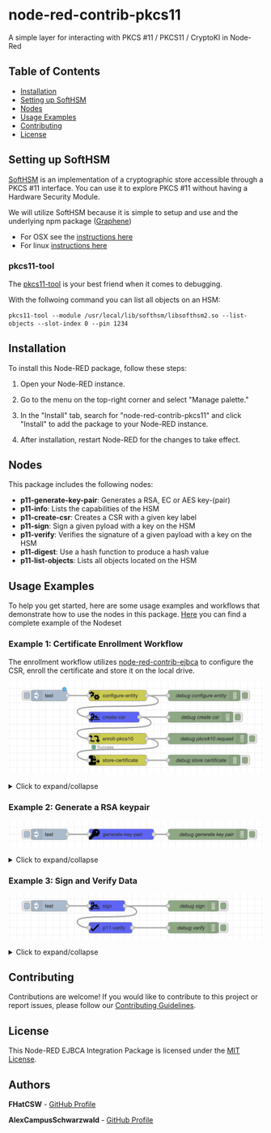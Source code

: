 # node-red-contrib-pkcs11 

A simple layer for interacting with PKCS #11 / PKCS11 / CryptoKI in Node-Red

## Table of Contents

- [Installation](#installation)
- [Setting up SoftHSM](#setting-up-softhsm)
- [Nodes](#nodes)
- [Usage Examples](#usage-examples)
- [Contributing](#contributing)
- [License](#license)

## Setting up SoftHSM

[SoftHSM](https://www.opendnssec.org/softhsm/) is an implementation of a cryptographic store accessible through a PKCS #11 interface. You can use it to explore PKCS #11 without having a Hardware Security Module.

We will utilize SoftHSM because it is simple to setup and use and the underlying npm package ([Graphene](https://github.com/PeculiarVentures/graphene))

- For OSX see the [instructions here](https://github.com/opendnssec/SoftHSMv2/blob/develop/OSX-NOTES.md)
- For linux [instructions here](https://github.com/opendnssec/SoftHSMv2/blob/develop/README.md)

### pkcs11-tool

The [pkcs11-tool](https://linux.die.net/man/1/pkcs11-tool) is your best friend when it comes to debugging.

With the follwoing command you can list all objects on an HSM:
```
pkcs11-tool --module /usr/local/lib/softhsm/libsofthsm2.so --list-objects --slot-index 0 --pin 1234
```

## Installation

To install this Node-RED package, follow these steps:

1. Open your Node-RED instance.

2. Go to the menu on the top-right corner and select "Manage palette."

3. In the "Install" tab, search for "node-red-contrib-pkcs11" and click "Install" to add the package to your Node-RED
   instance.

4. After installation, restart Node-RED for the changes to take effect.

## Nodes

This package includes the following nodes:

* **p11-generate-key-pair**: Generates a RSA, EC or AES key-(pair) 
* **p11-info**: Lists the capabilities of the HSM
* **p11-create-csr**: Creates a CSR with a given key label
* **p11-sign**: Sign a given pyload with a key on the HSM
* **p11-verify**: Verifies the signature of a given payload with a key on the HSM
* **p11-digest**: Use a hash function to produce a hash value
* **p11-list-objects**: Lists all objects located on the HSM

## Usage Examples

To help you get started, here are some usage examples and workflows that demonstrate how to use the nodes in this
package. [Here](examples/pkcs11_flows.json) you can find a complete example of the Nodeset

### Example 1: Certificate Enrollment Workflow

The enrollment workflow utilizes [node-red-contrib-ejbca](https://github.com/FHatCSW/node-red-contrib-ejbca) to configure the CSR, enroll the certificate and store it on the local drive.

![Enrollment workflow](media/enrollment.png)

<details>
  <summary>Click to expand/collapse</summary>

```json
[
    {
        "id": "cfa94814c2fa89f2",
        "type": "configure-entity",
        "z": "6606d9de5049d44d",
        "name": "",
        "ejbcaConfig": "4eedf14773d23515",
        "CN": "test",
        "O": "Campus Schwarzwald",
        "OU": "Showcase Robot",
        "C": "DE",
        "L": "",
        "ST": "",
        "postalCode": "",
        "streetAdress": "",
        "serialNumber": "",
        "emailAdress": "",
        "givenName": "",
        "surName": "",
        "initials": "",
        "title": "",
        "description": "",
        "ipAddress1": "",
        "ipAddress2": "",
        "ipAddress3": "",
        "Uri1": "",
        "Uri2": "",
        "Uri3": "",
        "Dns1": "",
        "Dns2": "",
        "Dns3": "",
        "x": 420,
        "y": 60,
        "wires": [
            [
                "78b9ac55771e490b",
                "7e141a8475731b4b"
            ]
        ]
    },
    {
        "id": "0534fe27da275803",
        "type": "inject",
        "z": "6606d9de5049d44d",
        "name": "",
        "props": [
            {
                "p": "payload"
            }
        ],
        "repeat": "",
        "crontab": "",
        "once": false,
        "onceDelay": 0.1,
        "topic": "",
        "payload": "test",
        "payloadType": "str",
        "x": 250,
        "y": 60,
        "wires": [
            [
                "cfa94814c2fa89f2"
            ]
        ]
    },
    {
        "id": "78b9ac55771e490b",
        "type": "debug",
        "z": "6606d9de5049d44d",
        "name": "debug configure entity",
        "active": true,
        "tosidebar": true,
        "console": false,
        "tostatus": false,
        "complete": "true",
        "targetType": "full",
        "statusVal": "",
        "statusType": "auto",
        "x": 660,
        "y": 60,
        "wires": []
    },
    {
        "id": "0a97a5e70957471b",
        "type": "debug",
        "z": "6606d9de5049d44d",
        "name": "debug create csr",
        "active": true,
        "tosidebar": true,
        "console": false,
        "tostatus": false,
        "complete": "true",
        "targetType": "full",
        "statusVal": "",
        "statusType": "auto",
        "x": 650,
        "y": 120,
        "wires": []
    },
    {
        "id": "0f9a13f86ac05612",
        "type": "enroll-pkcs10",
        "z": "6606d9de5049d44d",
        "name": "",
        "tls": "7f5a2ba045b1a9b1",
        "ejbcaConfig": "4eedf14773d23515",
        "username_fieldType": "str",
        "username": "node_red_test_user_fhk",
        "csrInfo_fieldType": "msg",
        "csrInfo": "ejbca.csr",
        "enrollment_code": "foo123",
        "x": 420,
        "y": 180,
        "wires": [
            [
                "6565e43c510ece1c",
                "ca8a9d22dc1aa2c6"
            ]
        ]
    },
    {
        "id": "6565e43c510ece1c",
        "type": "debug",
        "z": "6606d9de5049d44d",
        "name": "debug pkcs#10 request",
        "active": true,
        "tosidebar": true,
        "console": false,
        "tostatus": false,
        "complete": "true",
        "targetType": "full",
        "statusVal": "",
        "statusType": "auto",
        "x": 670,
        "y": 180,
        "wires": []
    },
    {
        "id": "ca8a9d22dc1aa2c6",
        "type": "store-certificate",
        "z": "6606d9de5049d44d",
        "name": "",
        "certificate_fieldType": "msg",
        "certificate": "ejbca.enroll_pkcs10.certificate",
        "outputDirectory_fieldType": "str",
        "outputDirectory": "/Users/florianhandke/Downloads",
        "fileName_fieldType": "str",
        "fileName": "cert",
        "outputFormat": "PEM",
        "fileExtension": "cer",
        "x": 420,
        "y": 240,
        "wires": [
            [
                "1976881b248836b2"
            ]
        ]
    },
    {
        "id": "1976881b248836b2",
        "type": "debug",
        "z": "6606d9de5049d44d",
        "name": "debug store certificate",
        "active": true,
        "tosidebar": true,
        "console": false,
        "tostatus": false,
        "complete": "true",
        "targetType": "full",
        "statusVal": "",
        "statusType": "auto",
        "x": 660,
        "y": 240,
        "wires": []
    },
    {
        "id": "7e141a8475731b4b",
        "type": "p11-create-csr",
        "z": "6606d9de5049d44d",
        "name": "",
        "pkcs11Config": "35d840b7431fc17d",
        "subjectAltnames_fieldType": "msg",
        "subjectAltnames": "ejbca.subject_alternative_names",
        "subjects_fieldType": "msg",
        "subjects": "ejbca.subjects",
        "privateKeyLabel_fieldType": "str",
        "privateKeyLabel": "rsa_private_key_10",
        "publicKeyLabel_fieldType": "str",
        "publicKeyLabel": "rsa_public_key_10",
        "x": 410,
        "y": 120,
        "wires": [
            [
                "0f9a13f86ac05612",
                "0a97a5e70957471b"
            ]
        ]
    },
    {
        "id": "4eedf14773d23515",
        "type": "ejbca-config-3",
        "name": "KF-CS-ShowcaseRobot-MQTT-Client-EndEntity",
        "ejbcaConf": "{\n    \"subjects\": [\n        {\n            \"property\": \"CN\",\n            \"prop_value\": \"\",\n            \"prop_required\": true,\n            \"prop_modifiable\": true\n        },\n        {\n            \"property\": \"O\",\n            \"prop_value\": \"Campus Schwarzwald\",\n            \"prop_required\": true,\n            \"prop_modifiable\": false\n        },\n        {\n            \"property\": \"OU\",\n            \"prop_value\": \"Showcase Robot\",\n            \"prop_required\": true,\n            \"prop_modifiable\": false\n        },\n        {\n            \"property\": \"C\",\n            \"prop_value\": \"DE\",\n            \"prop_required\": true,\n            \"prop_modifiable\": false\n        }\n    ],\n    \"subject_alternative_names\": [],\n    \"profile\": {\n        \"hostname\": \"campuspki.germanywestcentral.cloudapp.azure.com\",\n        \"certificate_profile_name\": \"KF-CS-ShowcaseRobot-MQTT-CertProfile\",\n        \"end_entity_profile_name\": \"KF-CS-ShowcaseRobot-MQTT-Client-EndEntity\",\n        \"certificate_authority_name\": \"KS-CS-ShowcaseRobot-MQTT-CA\",\n        \"username\": {\n            \"value\": \"\",\n            \"auto_generated\": false\n        },\n        \"enrollment_code\": {\n            \"required\": true,\n            \"auto_generated\": false,\n            \"minimum_bits\": 0\n        },\n        \"mail\": {\n            \"use\": true,\n            \"required\": false,\n            \"modifiable\": false\n        }\n    }\n}"
    },
    {
        "id": "7f5a2ba045b1a9b1",
        "type": "tls-config",
        "name": "",
        "cert": "",
        "key": "",
        "ca": "",
        "certname": "NodeRedRestAdmin001.cert.pem",
        "keyname": "NodeRedRestAdmin001.key.pem",
        "caname": "ca-chain.cert.pem",
        "servername": "",
        "verifyservercert": true,
        "alpnprotocol": ""
    },
    {
        "id": "35d840b7431fc17d",
        "type": "pkcs11-config",
        "name": "softhsm_local",
        "libraryPath": "/usr/local/lib/softhsm/libsofthsm2.so",
        "slot": "0",
        "password": "1234"
    }
]
```

</details>

### Example 2: Generate a RSA keypair

![Revocation status](media/generate_keys.png)

<details>
  <summary>Click to expand/collapse</summary>

```json
[
    {
        "id": "adeb25ea51a7a96f",
        "type": "debug",
        "z": "6606d9de5049d44d",
        "name": "debug generate key pair",
        "active": true,
        "tosidebar": true,
        "console": false,
        "tostatus": false,
        "complete": "true",
        "targetType": "full",
        "statusVal": "",
        "statusType": "auto",
        "x": 670,
        "y": 320,
        "wires": []
    },
    {
        "id": "01f25b30993f9b31",
        "type": "p11-generate-key-pair",
        "z": "6606d9de5049d44d",
        "name": "",
        "pkcs11Config": "35d840b7431fc17d",
        "keyType": "RSA",
        "bitLength": "2048",
        "curveType": "secp256r1",
        "aesBitlength": "256",
        "privateKeyLabel_fieldType": "str",
        "privateKeyLabel": "rsa_private_key_10",
        "publicKeyLabel_fieldType": "str",
        "publicKeyLabel": "rsa_public_key_10",
        "x": 430,
        "y": 320,
        "wires": [
            [
                "adeb25ea51a7a96f"
            ]
        ]
    },
    {
        "id": "41c14551f03af889",
        "type": "inject",
        "z": "6606d9de5049d44d",
        "name": "",
        "props": [
            {
                "p": "payload"
            }
        ],
        "repeat": "",
        "crontab": "",
        "once": false,
        "onceDelay": 0.1,
        "topic": "",
        "payload": "test",
        "payloadType": "str",
        "x": 230,
        "y": 320,
        "wires": [
            [
                "01f25b30993f9b31"
            ]
        ]
    },
    {
        "id": "35d840b7431fc17d",
        "type": "pkcs11-config",
        "name": "softhsm_local",
        "libraryPath": "/usr/local/lib/softhsm/libsofthsm2.so",
        "slot": "0",
        "password": "1234"
    }
]
```

</details>

### Example 3: Sign and Verify Data

![EJBCA status](media/sign_verify.png)

<details>
  <summary>Click to expand/collapse</summary>

```json
[
    {
        "id": "8734394ab56dfa82",
        "type": "p11-sign",
        "z": "6606d9de5049d44d",
        "name": "",
        "pkcs11Config": "35d840b7431fc17d",
        "signAlgo": "SHA256_RSA_PKCS",
        "payload_fieldType": "msg",
        "payload": "payload",
        "privateKeyLabel_fieldType": "str",
        "privateKeyLabel": "rsa_private_key_10",
        "x": 390,
        "y": 640,
        "wires": [
            [
                "26d1305950102b1d",
                "a553c8de345a2548"
            ]
        ]
    },
    {
        "id": "9ca397a105c5e2e6",
        "type": "inject",
        "z": "6606d9de5049d44d",
        "name": "",
        "props": [
            {
                "p": "payload"
            }
        ],
        "repeat": "",
        "crontab": "",
        "once": false,
        "onceDelay": 0.1,
        "topic": "",
        "payload": "test",
        "payloadType": "str",
        "x": 230,
        "y": 640,
        "wires": [
            [
                "8734394ab56dfa82"
            ]
        ]
    },
    {
        "id": "26d1305950102b1d",
        "type": "debug",
        "z": "6606d9de5049d44d",
        "name": "debug sign",
        "active": true,
        "tosidebar": true,
        "console": false,
        "tostatus": false,
        "complete": "true",
        "targetType": "full",
        "statusVal": "",
        "statusType": "auto",
        "x": 630,
        "y": 640,
        "wires": []
    },
    {
        "id": "a553c8de345a2548",
        "type": "p11-verify",
        "z": "6606d9de5049d44d",
        "name": "",
        "pkcs11Config": "35d840b7431fc17d",
        "signAlgo": "SHA256_RSA_PKCS",
        "payload_fieldType": "msg",
        "payload": "payload",
        "signature_fieldType": "msg",
        "signature": "signature.buffer",
        "publicKeyLabel_fieldType": "str",
        "publicKeyLabel": "rsa_public_key_10",
        "x": 400,
        "y": 700,
        "wires": [
            [
                "61ffe1fd48aae8f8"
            ]
        ]
    },
    {
        "id": "61ffe1fd48aae8f8",
        "type": "debug",
        "z": "6606d9de5049d44d",
        "name": "debug verify",
        "active": true,
        "tosidebar": true,
        "console": false,
        "tostatus": false,
        "complete": "true",
        "targetType": "full",
        "statusVal": "",
        "statusType": "auto",
        "x": 630,
        "y": 700,
        "wires": []
    },
    {
        "id": "35d840b7431fc17d",
        "type": "pkcs11-config",
        "name": "softhsm_local",
        "libraryPath": "/usr/local/lib/softhsm/libsofthsm2.so",
        "slot": "0",
        "password": "1234"
    }
]
```

</details>

## Contributing

Contributions are welcome! If you would like to contribute to this project or report issues, please follow
our [Contributing Guidelines](/CONTRIBUTING.md).

## License

This Node-RED EJBCA Integration Package is licensed under the [MIT License](/LICENSE).

## Authors

**FHatCSW** - [GitHub Profile](https://github.com/FHatCSW)

**AlexCampusSchwarzwald** - [GitHub Profile](https://github.com/AlexCampusSchwarzwald)


